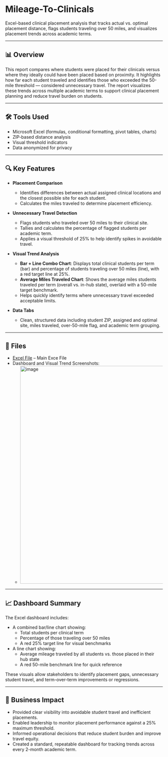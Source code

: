 # Mileage-To-Clinicals
Excel-based clinical placement analysis that tracks actual vs. optimal placement distance, flags students traveling over 50 miles, and visualizes placement trends across academic terms.

---

## 📊 Overview
This report compares where students were placed for their clinicals versus where they ideally could have been placed based on proximity. It highlights how far each student traveled and identifies those who exceeded the 50-mile threshold — considered unnecessary travel. The report visualizes these trends across multiple academic terms to support clinical placement planning and reduce travel burden on students.

---

## 🛠 Tools Used
- Microsoft Excel (formulas, conditional formatting, pivot tables, charts)
- ZIP-based distance analysis
- Visual threshold indicators
- Data anonymized for privacy

---

## 🔍 Key Features
- **Placement Comparison**
  - Identifies differences between actual assigned clinical locations and the closest possible site for each student.
  - Calculates the miles traveled to determine placement efficiency.

- **Unnecessary Travel Detection**
  - Flags students who traveled over 50 miles to their clinical site.
  - Tallies and calculates the percentage of flagged students per academic term.
  - Applies a visual threshold of 25% to help identify spikes in avoidable travel.

- **Visual Trend Analysis**
  - **Bar + Line Combo Chart**: Displays total clinical students per term (bar) and percentage of students traveling over 50 miles (line), with a red target line at 25%.
  - **Average Miles Traveled Chart**: Shows the average miles students traveled per term (overall vs. in-hub state), overlaid with a 50-mile target benchmark.
  - Helps quickly identify terms where unnecessary travel exceeded acceptable limits.

- **Data Tabs**
  - Clean, structured data including student ZIP, assigned and optimal site, miles traveled, over-50-mile flag, and academic term grouping.

---

## 📁 Files
- <a href="https://github.com/AlfredoDGallardo/Mileage-To-Clinicals/blob/main/Anonimyze_Sample_Mileage%20to%20clinicals.xlsx">Excel File</a> – Main Exce File
- Dashboard and Visual Trend Screenshots:
  - <img width="2240" height="696" alt="image" src="https://github.com/user-attachments/assets/9d501eff-5f82-4c80-b8d7-6e821329024d" />




---

## 📈 Dashboard Summary
The Excel dashboard includes:
- A combined bar/line chart showing:
  - Total students per clinical term
  - Percentage of those traveling over 50 miles
  - A red 25% target line for visual benchmarks
- A line chart showing:
  - Average mileage traveled by all students vs. those placed in their hub state
  - A red 50-mile benchmark line for quick reference

These visuals allow stakeholders to identify placement gaps, unnecessary student travel, and term-over-term improvements or regressions.

---

## 💼 Business Impact
- Provided clear visibility into avoidable student travel and inefficient placements.
- Enabled leadership to monitor placement performance against a 25% maximum threshold.
- Informed operational decisions that reduce student burden and improve travel equity.
- Created a standard, repeatable dashboard for tracking trends across every 2-month academic term.
